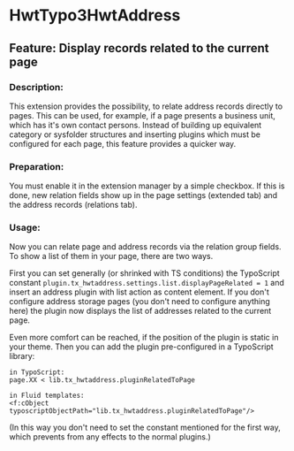 # HwtTypo3HwtAddress

## Feature: Display records related to the current page

### Description:
This extension provides the possibility, to relate address records directly to pages. This can be used, for example, if a page presents a business unit, which has it's own contact persons. Instead of building up equivalent category or sysfolder structures and inserting plugins which must be configured for each page, this feature provides a quicker way.

### Preparation:
You must enable it in the extension manager by a simple checkbox. If this is done, new relation fields show up in the page settings (extended tab) and the address records (relations tab).

### Usage:
Now you can relate page and address records via the relation group fields. To show a list of them in your page, there are two ways.

First you can set generally (or shrinked with TS conditions) the TypoScript constant ``plugin.tx_hwtaddress.settings.list.displayPageRelated = 1`` and insert an address plugin with list action as content element. If you don't configure address storage pages (you don't need to configure anything here) the plugin now displays the list of addresses related to the current page.

Even more comfort can be reached, if the position of the plugin is static in your theme. Then you can add the plugin pre-configured in a TypoScript library: 
```
in TypoScript:
page.XX < lib.tx_hwtaddress.pluginRelatedToPage

in Fluid templates:
<f:cObject typoscriptObjectPath="lib.tx_hwtaddress.pluginRelatedToPage"/>
```
(In this way you don't need to set the constant mentioned for the first way, which prevents from any effects to the normal plugins.)
